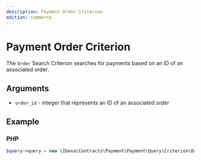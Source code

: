 ```yaml
---
description: Payment Order Criterion
edition: commerce
---
```


# Payment Order Criterion

The `Order` Search Criterion searches for payments based on an ID of an associated order.

## Arguments

- `order_id` - integer that represents an ID of an associated order

## Example

### PHP

``` php
$query->query = new \Ibexa\Contracts\Payment\Payment\Query\Criterion\Order(4);
```
